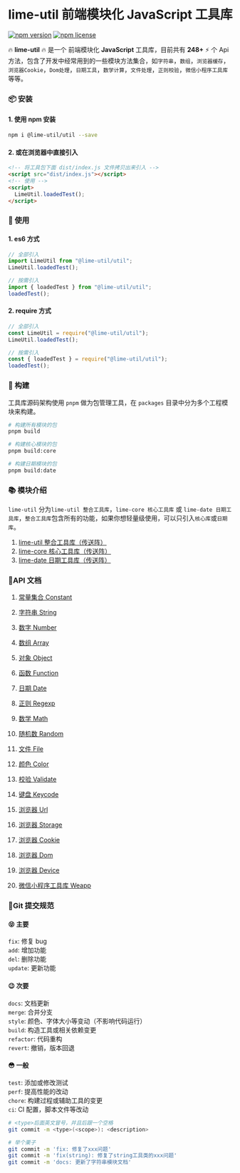 # lime-util 前端模块化 JavaScript 工具库

[![npm version](https://img.shields.io/npm/v/xe-utils.svg?style=flat-square)](https://github.com/qq575792372/lime-util)
[![npm license](https://img.shields.io/github/license/mashape/apistatus.svg)](LICENSE)

🔥 **lime-util** 🔥 是一个 前端模块化 **JavaScript** 工具库，目前共有 **248+** ⚡️ 个 Api 方法，包含了开发中经常用到的一些模块方法集合，如`字符串`，`数组`，`浏览器缓存`，`浏览器Cookie`，`Dom处理`，`日期工具`，`数学计算`，`文件处理`，`正则校验`，`微信小程序工具库`等等。

### 📦 安装

#### 1. 使用 npm 安装

```bash
npm i @lime-util/util --save
```

#### 2. 或在浏览器中直接引入

```html
<!-- 将工具包下面 dist/index.js 文件拷贝出来引入 -->
<script src="dist/index.js"></script>
<!-- 使用 -->
<script>
  LimeUtil.loadedTest();
</script>
```

### 🎨 使用

#### 1. es6 方式

```javascript
// 全部引入
import LimeUtil from "@lime-util/util";
LimeUtil.loadedTest();

// 按需引入
import { loadedTest } from "@lime-util/util";
loadedTest();
```

#### 2. require 方式

```javascript
// 全部引入
const LimeUtil = require("@lime-util/util");
LimeUtil.loadedTest();

// 按需引入
const { loadedTest } = require("@lime-util/util");
loadedTest();
```

### 🔨 构建

工具库源码架构使用 `pnpm` 做为包管理工具，在 `packages` 目录中分为多个工程模块来构建。

```bash
# 构建所有模块的包
pnpm build

# 构建核心模块的包
pnpm build:core

# 构建日期模块的包
pnpm build:date
```

### 📚 模块介绍

`lime-util` 分为`lime-util 整合工具库`，`lime-core 核心工具库` 或 `lime-date 日期工具库`，`整合工具库`包含所有的功能，如果你想轻量级使用，可以只引入`核心库`或`日期库`。

1. [lime-util 整合工具库（传送阵）](https://github.com/qq575792372/lime-util)
2. [lime-core 核心工具库（传送阵）](https://github.com/qq575792372/lime-util/tree/master/packages/core)
3. [lime-date 日期工具库（传送阵）](https://github.com/qq575792372/lime-util/tree/master/packages/date)

### 📝API 文档

1. [常量集合 Constant](https://github.com/qq575792372/lime-util/blob/master/doc/constant.md)

2. [字符串 String](https://github.com/qq575792372/lime-util/blob/master/doc/string.md)

3. [数字 Number](https://github.com/qq575792372/lime-util/blob/master/doc/number.md)
4. [数组 Array](https://github.com/qq575792372/lime-util/blob/master/doc/array.md)
5. [对象 Object](https://github.com/qq575792372/lime-util/blob/master/doc/object.md)
6. [函数 Function](https://github.com/qq575792372/lime-util/blob/master/doc/function.md)

7. [日期 Date](https://github.com/qq575792372/lime-util/blob/master/doc/date.md)
8. [正则 Regexp](https://github.com/qq575792372/lime-util/blob/master/doc/regexp.md)

9. [数学 Math](https://github.com/qq575792372/lime-util/blob/master/doc/math.md)

10. [随机数 Random](https://github.com/qq575792372/lime-util/blob/master/doc/random.md)

11. [文件 File](https://github.com/qq575792372/lime-util/blob/master/doc/file.md)

12. [颜色 Color](https://github.com/qq575792372/lime-util/blob/master/doc/color.md)

13. [校验 Validate](https://github.com/qq575792372/lime-util/blob/master/doc/validate.md)

14. [键盘 Keycode](https://github.com/qq575792372/lime-util/blob/master/doc/keycode.md)

15. [浏览器 Url](https://github.com/qq575792372/lime-util/blob/master/doc/browser-url.md)
16. [浏览器 Storage](https://github.com/qq575792372/lime-util/blob/master/doc/browser-storage.md)
17. [浏览器 Cookie](https://github.com/qq575792372/lime-util/blob/master/doc/browser-cookie.md)
18. [浏览器 Dom](https://github.com/qq575792372/lime-util/blob/master/doc/browser-dom.md)
19. [浏览器 Device](https://github.com/qq575792372/lime-util/blob/master/doc/browser-device.md)

20. [微信小程序工具库 Weapp](https://github.com/qq575792372/lime-util/blob/master/doc/weapp.md)

### 🔖Git 提交规范

#### 😝 主要

`fix`: 修复 bug  
`add`: 增加功能  
`del`: 删除功能  
`update`: 更新功能

#### 😉 次要

`docs`: 文档更新  
`merge`: 合并分支  
`style`: 颜色、字体大小等变动（不影响代码运行）  
`build`: 构造工具或相关依赖变更  
`refactor`: 代码重构  
`revert`: 撤销，版本回退

#### 😳 一般

`test`: 添加或修改测试  
`perf`: 提高性能的改动  
`chore`: 构建过程或辅助工具的变更  
`ci`: CI 配置，脚本文件等改动

```bash
# <type>后面英文冒号，并且后跟一个空格
git commit -m <type>(<scope>): <description>

# 举个栗子
git commit -m 'fix: 修复了xxx问题'
git commit -m 'fix(string): 修复了string工具类的xxx问题'
git commit -m 'docs: 更新了字符串模块文档'
```

